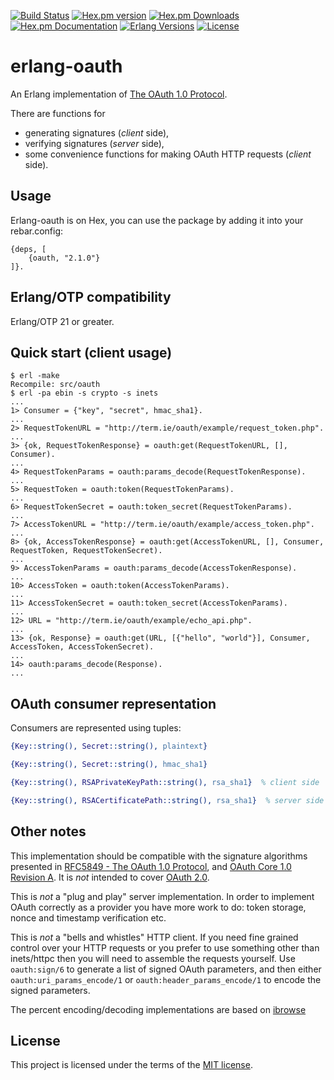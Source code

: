 [![Build Status][gh badge]][gh]
[![Hex.pm version][hexpm version]][hexpm]
[![Hex.pm Downloads][hexpm downloads]][hexpm]
[![Hex.pm Documentation][hexdocs documentation]][hexdocs]
[![Erlang Versions][erlang version badge]][gh]
[![License][license]](LICENSE.txt)

# erlang-oauth

An Erlang implementation of [The OAuth 1.0 Protocol](https://tools.ietf.org/html/rfc5849).

There are functions for 
  - generating signatures (*client* side), 
  - verifying signatures (*server* side),
  - some convenience functions for making OAuth HTTP requests (*client* side).

## Usage

Erlang-oauth is on Hex, you can use the package by adding it into your rebar.config:

    {deps, [
        {oauth, "2.1.0"}
    ]}.


## Erlang/OTP compatibility

Erlang/OTP 21 or greater.


## Quick start (client usage)

    $ erl -make
    Recompile: src/oauth
    $ erl -pa ebin -s crypto -s inets
    ...
    1> Consumer = {"key", "secret", hmac_sha1}.
    ...
    2> RequestTokenURL = "http://term.ie/oauth/example/request_token.php".
    ...
    3> {ok, RequestTokenResponse} = oauth:get(RequestTokenURL, [], Consumer).
    ...
    4> RequestTokenParams = oauth:params_decode(RequestTokenResponse).
    ...
    5> RequestToken = oauth:token(RequestTokenParams).
    ...
    6> RequestTokenSecret = oauth:token_secret(RequestTokenParams).
    ...
    7> AccessTokenURL = "http://term.ie/oauth/example/access_token.php".
    ...
    8> {ok, AccessTokenResponse} = oauth:get(AccessTokenURL, [], Consumer, RequestToken, RequestTokenSecret).
    ...
    9> AccessTokenParams = oauth:params_decode(AccessTokenResponse).
    ...
    10> AccessToken = oauth:token(AccessTokenParams).
    ...
    11> AccessTokenSecret = oauth:token_secret(AccessTokenParams).
    ...
    12> URL = "http://term.ie/oauth/example/echo_api.php".
    ...
    13> {ok, Response} = oauth:get(URL, [{"hello", "world"}], Consumer, AccessToken, AccessTokenSecret).
    ...
    14> oauth:params_decode(Response).
    ...


## OAuth consumer representation

Consumers are represented using tuples:

```erlang
{Key::string(), Secret::string(), plaintext}

{Key::string(), Secret::string(), hmac_sha1}

{Key::string(), RSAPrivateKeyPath::string(), rsa_sha1}  % client side

{Key::string(), RSACertificatePath::string(), rsa_sha1}  % server side
```


## Other notes

This implementation should be compatible with the signature algorithms
presented in [RFC5849 - The OAuth 1.0 Protocol](http://tools.ietf.org/html/rfc5849),
and [OAuth Core 1.0 Revision A](http://oauth.net/core/1.0a/). It is *not* intended
to cover [OAuth 2.0](http://oauth.net/2/).

This is *not* a "plug and play" server implementation. In order to implement OAuth
correctly as a provider you have more work to do: token storage, nonce and timestamp
verification etc.

This is *not* a "bells and whistles" HTTP client. If you need fine grained control
over your HTTP requests or you prefer to use something other than inets/httpc then you
will need to assemble the requests yourself. Use `oauth:sign/6` to generate a list of
signed OAuth parameters, and then either `oauth:uri_params_encode/1` or `oauth:header_params_encode/1`
to encode the signed parameters.

The percent encoding/decoding implementations are based on [ibrowse](https://github.com/cmullaparthi/ibrowse)


## License

This project is licensed under the terms of the [MIT license](https://opensource.org/licenses/MIT).

<!-- Badges -->
[hexpm]: https://hex.pm/packages/erlang-oauth
[hexpm version]: https://img.shields.io/hexpm/v/erlang-oauth.svg?style=flat-curcle "Hex version"
[hexpm downloads]: https://img.shields.io/hexpm/dt/erlang-oauth.svg?style=flat-curcle
[hexdocs documentation]: https://img.shields.io/badge/hex-docs-purple.svg?style=flat-curcle
[hexdocs]: https://hexdocs.pm/erlang-oauth
[gh]: https://github.com/erlangpack/erlang-oauth/actions/workflows/test.yaml
[gh badge]: https://github.com/erlangpack/erlang-oauth/workflows/Test/badge.svg
[erlang version badge]: https://img.shields.io/badge/Supported%20Erlang%2FOTP-21%20to%2023-blue.svg?style=flat-curcle
[license]: https://img.shields.io/badge/License-MIT-blue.svg "MIT"
